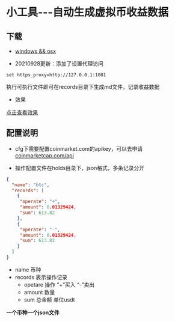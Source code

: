 # 小工具---自动生成虚拟币收益数据
## 下载
- [windows && osx](https://github.com/K1ngram4/CoinRecord/releases/download/v2.0/coinrecord_v1.2_template_modify.zip)

- 20210928更新：添加了设置代理访问

```shell
set https_proxy=http://127.0.0.1:1081
```

执行可执行文件即可在records目录下生成md文件，记录收益数据

- 效果

[点击查看效果](http://kingram.top/posts/coin/20210928220055/)

## 配置说明

- cfg下需要配置coinmarket.com的apikey，可以去申请[coinmarketcap.com/api](https://coinmarketcap.com/api/)

- 操作配置文件在holds目录下，json格式，多条记录分开
```json
{
  "name": "btc",
  "records": [
    {
     "operate": "+",
     "amount": 0.01329424,
     "sum": 613.82
    },
    {
     "operate": "-",
     "amount": 0.01329424,
     "sum": 613.82
    }
  ]
}
```
- name 币种
- records 表示操作记录
  - opetare 操作 “+”买入   “-”卖出
  - amount 数量
  - sum 总金额 单位usdt
  
**一个币种一个json文件**